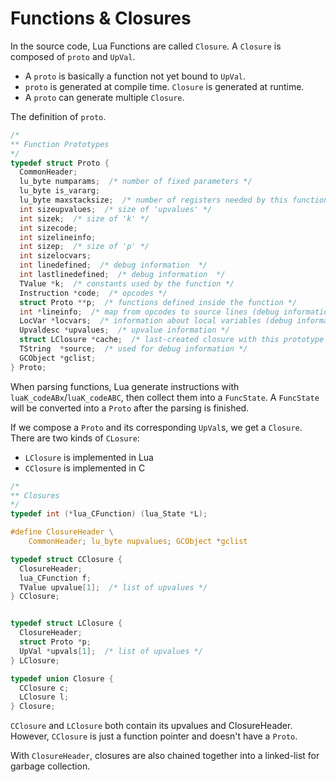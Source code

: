 # Functions & Closures

In the source code, Lua Functions are called `Closure`. A `Closure` is composed of `proto` and `UpVal`.

* A `proto` is basically a function not yet bound to `UpVal`.
* `proto` is generated at compile time. `Closure` is generated at runtime.
* A `proto` can generate multiple `Closure`.

The definition of `proto`.

```c
/*
** Function Prototypes
*/
typedef struct Proto {
  CommonHeader;
  lu_byte numparams;  /* number of fixed parameters */
  lu_byte is_vararg;
  lu_byte maxstacksize;  /* number of registers needed by this function */
  int sizeupvalues;  /* size of 'upvalues' */
  int sizek;  /* size of 'k' */
  int sizecode;
  int sizelineinfo;
  int sizep;  /* size of 'p' */
  int sizelocvars;
  int linedefined;  /* debug information  */
  int lastlinedefined;  /* debug information  */
  TValue *k;  /* constants used by the function */
  Instruction *code;  /* opcodes */
  struct Proto **p;  /* functions defined inside the function */
  int *lineinfo;  /* map from opcodes to source lines (debug information) */
  LocVar *locvars;  /* information about local variables (debug information) */
  Upvaldesc *upvalues;  /* upvalue information */
  struct LClosure *cache;  /* last-created closure with this prototype */
  TString  *source;  /* used for debug information */
  GCObject *gclist;
} Proto;
```

When parsing functions, Lua generate instructions with `luaK_codeABx`/`luaK_codeABC`, then collect them into a `FuncState`. A `FuncState` will be converted into a `Proto` after the parsing is finished.

If we compose a `Proto` and its corresponding `UpVal`s, we get a `Closure`. There are two kinds of `CLosure`:

* `LClosure` is implemented in Lua
* `CClosure` is implemented in C

```c
/*
** Closures
*/
typedef int (*lua_CFunction) (lua_State *L);

#define ClosureHeader \
    CommonHeader; lu_byte nupvalues; GCObject *gclist

typedef struct CClosure {
  ClosureHeader;
  lua_CFunction f;
  TValue upvalue[1];  /* list of upvalues */
} CClosure;


typedef struct LClosure {
  ClosureHeader;
  struct Proto *p;
  UpVal *upvals[1];  /* list of upvalues */
} LClosure;

typedef union Closure {
  CClosure c;
  LClosure l;
} Closure;
```

`CClosure` and `LClosure` both contain its upvalues and ClosureHeader. However, `CClosure` is just a function pointer and doesn't have a `Proto`.

With `ClosureHeader`, closures are also chained together into a linked-list for garbage collection.
